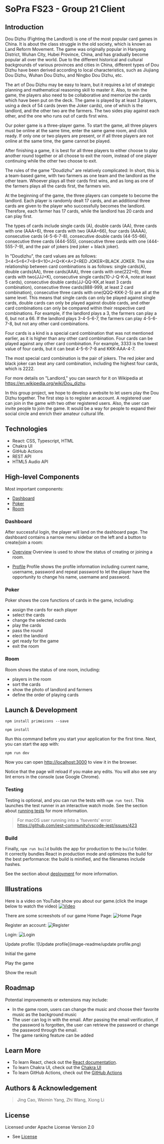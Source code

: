 # SoPra FS23 - Group 21 Client 
## Introduction
Dou Dizhu (Fighting the Landlord) is one of the most popular card games in China. It is about the class struggle in the old society, which is known as Land Reform Movement. The game was originally popular in Hanyang District, Wuhan City, Hubei Province, China, and has gradually become popular all over the world. Due to the different historical and cultural backgrounds of various provinces and cities in China, different types of Dou Dizhu have been derived according to local characteristics, such as Jiujiang Dou Dizhu, Wuhan Dou Dizhu, and Ningbo Dou Dizhu, etc.

The art of Dou Dizhu may be easy to learn, but it requires a lot of strategic planning and mathematical reasoning skill to master it. Also, to win the game, the players also need to be collaborative and memorize the cards which have been put on the deck. The game is played by at least 3 players, using a deck of 54 cards (even the Joker cards), one of which is the landlord, and the other two are the farmers. The two sides play against each other, and the one who runs out of cards first wins.

Our poker game is a three-player game. To start the game, all three players must be online at the same time, enter the same game room, and click ready. If only one or two players are present, or if all three players are not online at the same time, the game cannot be played.

After finishing a game, it is best for all three players to either choose to play another round together or all choose to exit the room, instead of one player continuing while the other two choose to exit.

The rules of the game "Doudizhu" are relatively complicated: In short, this is a team-based game, with two farmers as one team and the landlord as the other team. Whoever plays all their cards first wins, and as long as one of the farmers plays all the cards first, the farmers win.

At the beginning of the game, the three players can compete to become the landlord. Each player is randomly dealt 17 cards, and an additional three cards are given to the player who successfully becomes the landlord. Therefore, each farmer has 17 cards, while the landlord has 20 cards and can play first.

The types of cards include single cards (A), double cards (AA), three cards with one (AAA+6), three cards with two (AAA+66), four cards (AAAA), consecutive cards (4-5-6-7-8), consecutive double cards (44-55-66), consecutive three cards (444-555), consecutive three cards with one (444-555-7-9), and the pair of jokers (red joker + black joker).

In "Doudizhu", the card values are as follows: 3<4<5<6<7<8<9<10<J<Q<K<A<2<RED JOKER<BLACK JOKER. The size relationship between card combinations is as follows: single cards(A), double cards(AA), three cards(AAA), three cards with one(222+6), three cards with two(JJJ+K), consecutive single cards(10-J-Q-K-A, note:at least 5 cards), consecutive double cards(JJ-QQ-KK,at least 3 cards combination), consecutive three cards(888-999, at least 2 card combination), consecutive three cards with one(QQQ-KKK-2-5) are all at the same level. This means that single cards can only be played against single cards, double cards can only be played against double cards, and other card combinations can only be compared within their respective card combinations. For example, if the landlord plays a 3, the farmers can play a 6, but not a 66. If the landlord plays 3-4-5-6-7, the farmers can play 4-5-6-7-8, but not any other card combinations.

Four cards is a kind is a special card combination that was not mentioned earlier, as it is higher than any other card combination. Four cards can be played against any other card combination. For example, 3333 is the lowest value of four cards, but it can beat 4-5-6-7-8 and KKK-AAA-4-7.

The most special card combination is the pair of jokers. The red joker and black joker can beat any card combination, including the highest four cards, which is 2222.

For more details on "Landlord," you can search for it on Wikipedia at https://en.wikipedia.org/wiki/Dou_dizhu.

In this group project, we hope to develop a website to let users play the Dou Dizhu together. The first step is to register an account. A registered user can join in the game with two other registered users. Also, the user can invite people to join the game. It would be a way for people to expand their social circle and enrich their amateur cultural life.


## Technologies
- React: CSS, Typescript, HTML
- Chakra UI
- GitHub Actions
- REST API
- HTML5 Audio API

## High-level Components
Most important components:
- [Dashboard](https://github.com/sopra-fs23-group-21/sopra-fs23-group-21-client/blob/main/src/pages/admin/Dashboard.tsx)
- [Poker](https://github.com/sopra-fs23-group-21/sopra-fs23-group-21-client/blob/main/src/pages/gameroom/Poker.tsx)
- [Room](https://github.com/sopra-fs23-group-21/sopra-fs23-group-21-client/blob/main/src/pages/gameroom/Room.tsx)

### Dashboard
After successful login, the player will land on the dashboard page. The dashboard contains a narrow menu sidebar on the left and a button to create/join a room:
- [Overview](https://github.com/sopra-fs23-group-21/sopra-fs23-group-21-client/blob/main/src/pages/admin/Overview.tsx)
    Overview is used to show the status of creating or joining a room. 

- [Profile](https://github.com/sopra-fs23-group-21/sopra-fs23-group-21-client/blob/main/src/pages/admin/Profile.tsx)
    Profile shows the profile information including current name, username, password and repeat password to let the player have the opportunity to change his name, username and password.

### Poker
Poker shows the core functions of cards in the game, including:
- assign the cards for each player
- select the cards
- change the selected cards
- play the cards
- pass the round
- elect the landlord
- get ready for the game
- exit the room

### Room
Room shows the status of one room, including:
- players in the room
- sort the cards
- show the photo of landlord and farmers
- define the order of playing cards

## Launch & Development

```npm install primeicons --save```

```npm install```

Run this command before you start your application for the first time. Next, you can start the app with:

```npm run dev```

Now you can open [http://localhost:3000](http://localhost:3000) to view it in the browser.

Notice that the page will reload if you make any edits. You will also see any lint errors in the console (use Google Chrome).

### Testing
Testing is optional, and you can run the tests with `npm run test`.
This launches the test runner in an interactive watch mode. See the section about [running tests](https://facebook.github.io/create-react-app/docs/running-tests) for more information.

> For macOS user running into a 'fsevents' error: https://github.com/jest-community/vscode-jest/issues/423

### Build
Finally, `npm run build` builds the app for production to the `build` folder.<br>
It correctly bundles React in production mode and optimizes the build for the best performance: the build is minified, and the filenames include hashes.<br>

See the section about [deployment](https://facebook.github.io/create-react-app/docs/deployment) for more information.



## Illustrations
Here is a video on YouTube show you about our game.(click the image below to watch the video)
[![Video](image-readme/homepage.jpg)](https://youtu.be/L9dDTjOKUlM)

There are some screeshots of our game
Home Page:
![Home Page](image-readme/homepage.jpg)

Register an account:
![Register](image-readme/register.png)

Login:
![Login](image-readme/login.jpg)

Update profile:
![Update profile](image-readme/update profile.png)

Initial the game

Play the game

Show the result


## Roadmap
Potential improvements or extensions may include:
- In the game room, users can change the music and choose their favorite music as the background music
- The user can log in with the email. After passing the email verification, if the password is forgotten, the user can retrieve the password or change the password through the email.
- The game ranking feature can be added

## Learn More
- To learn React, check out the [React documentation](https://reactjs.org/).
- To learn Chakra UI, check out the [Chakra UI](https://chakra-ui.com/)
- To learn GitHub Actions, check out the [GitHub Actions](https://docs.github.com/en/actions)

## Authors & Acknowledgement
> Jing Cao, Weimin Yang, Zhi Wang, Xiong Li

## License
Licensed under Apache License Version 2.0
- See [License](LICENSE)

